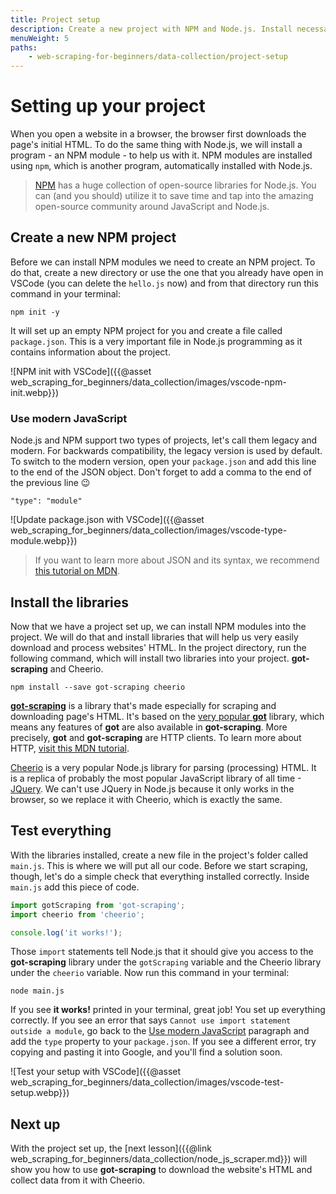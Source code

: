 ```yaml
---
title: Project setup
description: Create a new project with NPM and Node.js. Install necessary libraries, and test that everything works before starting the next modules.
menuWeight: 5
paths:
    - web-scraping-for-beginners/data-collection/project-setup
---
```


# [](#setting-up) Setting up your project

When you open a website in a browser, the browser first downloads the page's initial HTML. To do the same thing with Node.js, we will install a program - an NPM module - to help us with it. NPM modules are installed using `npm`, which is another program, automatically installed with Node.js.

> <a href="https://www.npmjs.com/" target="_blank">NPM</a> has a huge collection of open-source libraries for Node.js. You can (and you should) utilize it to save time and tap into the amazing open-source community around JavaScript and Node.js.


## [](#create-project) Create a new NPM project

Before we can install NPM modules we need to create an NPM project. To do that, create a new directory or use the one that you already have open in VSCode (you can delete the `hello.js` now) and from that directory run this command in your terminal:

```shell
npm init -y
```

It will set up an empty NPM project for you and create a file called `package.json`. This is a very important file in Node.js programming as it contains information about the project.

![NPM init with VSCode]({{@asset web_scraping_for_beginners/data_collection/images/vscode-npm-init.webp}})

### [](#modern-javascript) Use modern JavaScript

Node.js and NPM support two types of projects, let's call them legacy and modern. For backwards compatibility, the legacy version is used by default. To switch to the modern version, open your `package.json` and add this line to the end of the JSON object. Don't forget to add a comma to the end of the previous line 😉

```text
"type": "module"
```

![Update package.json with VSCode]({{@asset web_scraping_for_beginners/data_collection/images/vscode-type-module.webp}})

> If you want to learn more about JSON and its syntax, we recommend <a href="https://developer.mozilla.org/en-US/docs/Learn/JavaScript/Objects/JSON" target="_blank">this tutorial on MDN</a>.

## [](#install-libraries) Install the libraries

Now that we have a project set up, we can install NPM modules into the project. We will do that and install libraries that will help us very easily download and process websites' HTML. In the project directory, run the following command, which will install two libraries into your project. **got-scraping** and Cheerio.

```shell
npm install --save got-scraping cheerio
```

<a href="https://github.com/apify/got-scraping" target="_blank">**got-scraping**</a> is a library that's made especially for scraping and downloading page's HTML. It's based on the <a href="https://github.com/sindresorhus/got" target="_blank">very popular **got**</a> library, which means any features of **got** are also available in **got-scraping**. More precisely, **got** and **got-scraping** are HTTP clients. To learn more about HTTP, <a href="https://developer.mozilla.org/en-US/docs/Web/HTTP/Basics_of_HTTP" target="_blank">visit this MDN tutorial</a>.

<a href="https://github.com/cheeriojs/cheerio" target="_blank">Cheerio</a> is a very popular Node.js library for parsing (processing) HTML. It is a replica of probably the most popular JavaScript library of all time -<a href="https://jquery.com/" target="_blank">JQuery</a>. We can't use JQuery in Node.js because it only works in the browser, so we replace it with Cheerio, which is exactly the same.

## [](#test) Test everything

With the libraries installed, create a new file in the project's folder called `main.js`. This is where we will put all our code. Before we start scraping, though, let's do a simple check that everything installed correctly. Inside `main.js` add this piece of code.

```js
import gotScraping from 'got-scraping';
import cheerio from 'cheerio';

console.log('it works!');
```

Those `import` statements tell Node.js that it should give you access to the **got-scraping** library under the `gotScraping` variable and the Cheerio library under the `cheerio` variable. Now run this command in your terminal:

```shell
node main.js
```

If you see **it works!** printed in your terminal, great job! You set up everything correctly. If you see an error that says `Cannot use import statement outside a module`, go back to the [Use modern JavaScript](#modern-javascript) paragraph and add the `type` property to your `package.json`. If you see a different error, try copying and pasting it into Google, and you'll find a solution soon.

![Test your setup with VSCode]({{@asset web_scraping_for_beginners/data_collection/images/vscode-test-setup.webp}})

## [](#next) Next up

With the project set up, the [next lesson]({{@link web_scraping_for_beginners/data_collection/node_js_scraper.md}}) will show you how to use **got-scraping** to download the website's HTML and collect data from it with Cheerio.
